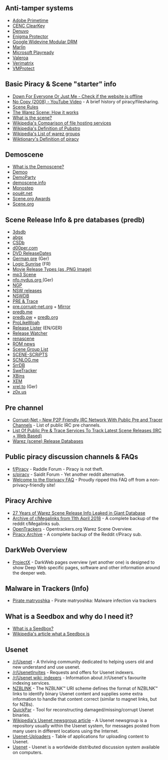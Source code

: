 ## Anti-tamper systems
- [Adobe Primetime](https://www.adobe.com/marketing/primetime.html)
- [CENC ClearKey](http://bitmovin.com/docs/encoding/faqs/what-is-mpeg-cenc-clearkey-encryption)
- [Denuvo](https://old.reddit.com/r/CrackStatus/comments/43dgej/how_denuvo_works_and_why_its_so_hard_to_crack/)
- [Enigma Protector](https://enigmaprotector.com)
- [Google Widevine Modular DRM](https://castlabs.com/company/partners/google-widevine/)
- [Marlin](https://en.wikipedia.org/wiki/Marlin_(DRM))
- [Microsoft Playready](https://www.microsoft.com/playready/overview/)
- [Valeroa](https://old.reddit.com/r/CrackWatch/comments/a23al4/valeroa_the_new_anti_tamper/)
- [Verimatrix](https://www.verimatrix.com)
- [VMProtect](http://vmpsoft.com)


## Basic Piracy & Scene "starter" info
- [Down For Everyone Or Just Me - Check if the website is offline](https://downforeveryoneorjustme.com/)
- [No Copy (2008) - YouTube Video](https://www.youtube.com/watch?v=BXBqUBAv1ek) - A brief history of piracy/filesharing.
- [Scene Rules](https://scenerules.org/)
- [The Warez Scene: How it works](https://old.reddit.com/r/CrackWatch/comments/92uz49/the_warez_scene_how_it_works/)
- [What is the scene?](https://defacto2.net/defacto2/subculture)
- [Wikipedia's Comparison of file hosting services](https://en.wikipedia.org/wiki/Comparison_of_file_hosting_services)
- [Wikipedia's Definition of Pubstro](https://en.wikipedia.org/wiki/Pubstro)
- [Wikipedia's List of warez groups](https://en.wikipedia.org/wiki/List_of_warez_groups)
- [Wiktionary's Definition of piracy](https://en.wiktionary.org/wiki/piracy)


## Demoscene
- [What is the Demoscene?](https://en.wikipedia.org/wiki/Demoscene)
- [Demoo](http://calodox.scene.org/demoo/)
- [DemoParty](https://www.demoparty.net/)
- [demoscene.info](http://www.demoscene.info/the-demoscene)
- [Monostep](http://demo.monostep.org/)
- [pouët.net](http://www.pouet.net/)
- [Scene.org Awards](http://awards.scene.org/)
- [Scene.org](https://www.scene.org/)


## Scene Release Info & pre databases (predb)
- [3dsdb](http://3dsdb.com/)
- [abgx](http://www.abgx.net/)
- [CSDb](https://csdb.dk/)
- [d00per.com](https://www.d00per.com/dupe)
- [DVD ReleaseDates](https://www.dvdsreleasedates.com/)
- [German pre](http://www.germanpre.com/) (Ger)
- [Logic Sunrise](http://www.logic-sunrise.com/) (FR) 
- [Movie Release Types (as .PNG Image)](https://i.imgur.com/kEOrKJT.png)
- [mp3 Scene](https://www.mp3scene.info/)
- [nfo.nydus.org ](http://nfo.nydus.org/) (Ger)
- [NGP](https://ngp.re/)
- [NSW releases](http://nswdb.com/)
- [NSWDB](http://nswdb.com/)
- [PRE & Trace](http://pre.c-burns.co.uk/)
- [pre.corrupt-net.org](https://pre.corrupt-net.org/) + [Mirror](https://pr3.us/)
- [predb.me](https://predb.me/)
- [predb.pw](https://predb.pw) + [predb.org](https://predb.org/)
- [ProLikeWoah](http://prolikewoah.com/pre/)
- [Release Lister](https://releaselister.info/) (EN/GER)
- [Release Watcher](http://extremedownload.org/)
- [renascene](https://renascene.com/)
- [ROM news](http://rom-news.org/) 
- [Scene Group List](http://scenegrouplist.com/scene_info_About_the_scene_tsh.php)
- [SCENE-SCRiPTS](https://github.com/scriptzteam/SCENE-SCRiPTS)
- [SCNLOG.me](https://scnlog.me/)
- [SrrDB](https://www.srrdb.com/)
- [SweTracker](https://swetracker.org/releases)
- [XBins](https://www.xbins.org/)
- [XEM](http://thexem.de/)
- [xrel.to](https://www.xrel.to/) (Ger)
- [z0x.us](https://z0x.us/)


## Pre channel
- [Corrupt-Net – New P2P Friendly IRC Network With Public Pre and Tracer Channels](http://filenetworks.blogspot.com/2010/09/corrupt-net-new-p2p-friendly-irc.html) - List of public IRC pre channels.
- [List Of Public Pre & Trace Services To Track Latest Scene Releases (IRC + Web Based)](http://filenetworks.blogspot.com/2010/12/list-of-public-pre-trace-services-to.html)
- [Warez (scene) Release Databases](https://opentrackers.org/links/warez-scene/#rlsdb)


## Public piracy discussion channels & FAQs
- [f/Piracy](https://raddle.me/f/Piracy) - Raddle Forum - Piracy is not theft.
- [s/piracy](https://saidit.net/s/piracy) - Saidit Forum - Yet another reddit alternative.
- [Welcome to the f/privacy FAQ](https://raddle.me/wiki/Privacy) - Proudly ripped this FAQ off from a non-privacy-friendly site!


## Piracy Archive
- [27 Years of Warez Scene Release Info Leaked in Giant Database](https://archive.org/details/predb) 
- [Archive of r/Megalinks from 11th April 2018](https://pastebin.com/raw/7WrNLtZd) - A complete backup of the reddit r/Megalinks sub.
- [OpenTrackers](https://archive.fo/kuKOb) - Opentrackers.org Warez Scene Overview.
- [Piracy Archive](https://github.com/nid666/PiracyArchive) - A complete backup of the Reddit r/Piracy sub.


## DarkWeb Overview
- [ProjectX](https://github.com/CHEF-KOCH/ProjectX/blob/master/README.md) - DarkWeb pages overview (yet another one) is designed to show Deep Web specific pages, software and other information around the deeper web.


## Malware in Trackers (Info)
- [Pirate matryoshka](https://securelist.com/piratebay-malware/89740/) - Pirate matryoshka: Malware infection via trackers


## What is a Seedbox and why do I need it?
- [What is a Seedbox?](http://seedboxgui.de/guides/what-is-a-seedbox/)
- [Wikipedia's article what a Seedbox is](https://en.wikipedia.org/wiki/Seed_box)


## Usenet
- [/r/Usenet](https://www.reddit.com/r/Usenet) - A thriving community dedicated to helping users old and new understand and use usenet.
- [/r/UsenetInvites](https://www.reddit.com/r/UsenetInvites) - Requests and offers for Usenet indexers.
- [/r/Usenet wiki: indexers](https://www.reddit.com/r/Usenet/wiki/indexers) - Information about /r/Usenet's favourite indexing services.
- [NZBLINK](https://nzblnk.info/) - The NZBLNK™ URI scheme defines the format of NZBLNK™ links to identify binary Usenet content and supplies some extra information to handle that content correct (similar to magnet links, but for NZBs).
- [QuickPar](http://www.quickpar.org.uk/index.htm) - Tool for reconstructing damaged/missing/corrupt Usenet binaries.
- [Wikipedia's Usenet newsgroup article](https://en.wikipedia.org/wiki/Usenet_newsgroup) - A Usenet newsgroup is a repository usually within the Usenet system, for messages posted from many users in different locations using the Internet.
- [Usenet-Uploaders](https://github.com/animetosho/Nyuu/wiki/Usenet-Uploaders) - Table of applications for uploading content to Usenet.
- [Usenet](https://en.wikipedia.org/wiki/Usenet) - Usenet is a worldwide distributed discussion system available on computers.

